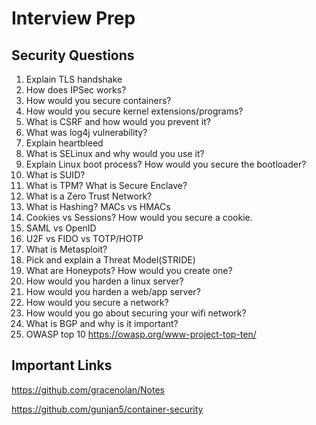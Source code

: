 # Interview Prep

## Security Questions

1. Explain TLS handshake
2. How does IPSec works?
3. How would you secure containers?
4. How would you secure kernel extensions/programs?
5. What is CSRF and how would you prevent it?
6. What was log4j vulnerability?
7. Explain heartbleed
8. What is SELinux and why would you use it?
9. Explain Linux boot process? How would you secure the bootloader?
10. What is SUID?
11. What is TPM? What is Secure Enclave?
12. What is a Zero Trust Network?
13. What is Hashing? MACs vs HMACs
14. Cookies vs Sessions? How would you secure a cookie.
15. SAML vs OpenID
16. U2F vs FIDO vs TOTP/HOTP
17. What is Metasploit?
18. Pick and explain a Threat Model(STRIDE)
19. What are Honeypots? How would you create one?
20. How would you harden a linux server?
21. How would you harden a web/app server?
22. How would you secure a network?
23. How would you go about securing your wifi network?
24. What is BGP and why is it important?
25. OWASP top 10 https://owasp.org/www-project-top-ten/



## Important Links
https://github.com/gracenolan/Notes

https://github.com/gunjan5/container-security

